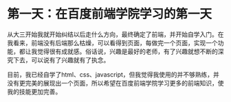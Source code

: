# 第一天：在百度前端学院学习的第一天

​        从大三开始我就开始纠结以后走什么方向，最终确定了前端，并开始自学入门。在我看来，前端没有后端那么枯燥，可以看得到页面，每做完一个页面，实现一个功能，都让我觉得很有成就感。俗话说，兴趣是最好的老师，有了兴趣就想不断的深究下去，可以说有了兴趣就有了执念。

​      目前，我已经自学了html、css、javascript，但我觉得我使用的并不够熟练，并没有更完美的展现出一个页面，所以希望在百度前端学院学习更多的前端知识，使我的技能更加完善。